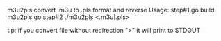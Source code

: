 m3u2pls convert .m3u to .pls format and reverse
Usage:
step#1 go build m3u2pls.go
step#2 ./m3u2pls <.m3u|.pls>

tip: if you convert file without redirection ">" it will print to STDOUT
